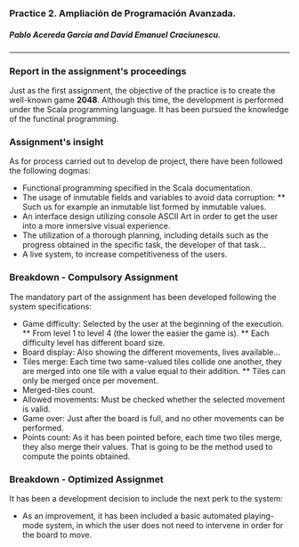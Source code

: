 ### Practice 2. Ampliación de Programación Avanzada.

##### Pablo Acereda García and David Emanuel Craciunescu.

***

### Report in the assignment's proceedings

Just as the first assignment, the objective of the practice is to create the
well-known game **2048**. Although this time, the development is performed under
the Scala programming language. It has been pursued the knowledge of the
functinal programming.

### Assignment's insight

As for process carried out to develop de project, there have been followed the
following dogmas:

* Functional programming specified in the Scala documentation.
* The usage of inmutable fields and variables to avoid data corruption:
** Such us for example an inmutable list formed by inmutable values.
* An interface design utilizing console ASCII Art in order to get the user into
  a more inmersive visual experience.
* The utilization of a thorough planning, including details such as the progress
  obtained in the specific task, the developer of that task...
* A live system, to increase competitiveness of the users.

### Breakdown - Compulsory Assignment

The mandatory part of the assignment has been developed following the system
specifications:

* Game difficulty: Selected by the user at the beginning of the execution.
** From level 1 to level 4 (the lower the easier the game is).
** Each difficulty level has different board size.
* Board display: Also showing the different movements, lives available...
* Tiles merge: Each time two same-valued tiles collide one another, they are
  merged into one tile with a value equal to their addition.
** Tiles can only be merged once per movement.
* Merged-tiles count.
* Allowed movements: Must be checked whether the selected movement is valid.
* Game over: Just after the board is full, and no other movements can be
  performed.
* Points count: As it has been pointed before, each time two tiles merge, they
  also merge their values. That is going to be the method used to compute the
  points obtained.

### Breakdown - Optimized Assignmet

It has been a development decision to include the next perk to the system:

* As an improvement, it has been included a basic automated playing-mode system,
  in which the user does not need to intervene in order for the board to move.

